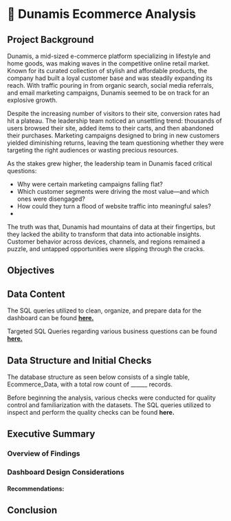 # 🛒 Dunamis Ecommerce Analysis

## Project Background
Dunamis, a mid-sized e-commerce platform specializing in lifestyle and home goods, was making waves in the competitive online retail market. Known for its curated collection of stylish and affordable products, the company had built a loyal customer base and was steadily expanding its reach. With traffic pouring in from organic search, social media referrals, and email marketing campaigns, Dunamis seemed to be on track for an explosive growth.

Despite the increasing number of visitors to their site, conversion rates had hit a plateau. The leadership team noticed an unsettling trend: thousands of users browsed their site, added items to their carts, and then abandoned their purchases. Marketing campaigns designed to bring in new customers yielded diminishing returns, leaving the team questioning whether they were targeting the right audiences or wasting precious resources.

As the stakes grew higher, the leadership team in Dunamis faced critical questions:

+ Why were certain marketing campaigns falling flat?
+ Which customer segments were driving the most value—and which ones were disengaged?
+ How could they turn a flood of website traffic into meaningful sales?
+ 

The truth was that, Dunamis had mountains of data at their fingertips, but they lacked the ability to transform that data into actionable insights. Customer behavior across devices, channels, and regions remained a puzzle, and untapped opportunities were slipping through the cracks.

## Objectives



## Data Content

The SQL queries utilized to clean, organize, and prepare data for the dashboard can be found [**here.**](https://github.com/bryanng77/Role-Based-Data-Management/blob/main/Data%20Cleaning%20Role-Based-Data-Management.sql)

Targeted SQL Queries regarding various business questions can be found [**here.**](https://github.com/bryanng77/Role-Based-Data-Management/blob/main/SQL%20Business%20Questions%20Queries%20Role-Based-Data_Management.sql)

## Data Structure and Initial Checks

The database structure as seen below consists of a single table, Ecommerce_Data, with a total row count of ______ records.



Before beginning the analysis, various checks were conducted for quality control and familiarization with the datasets. The SQL queries utilized to inspect and perform the quality checks can be found **here.**

## Executive Summary

### Overview of Findings


### Dashboard Design Considerations


#### Recommendations:


## Conclusion

